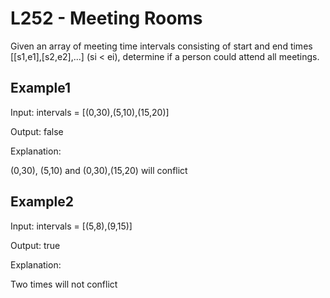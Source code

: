 # L252 - Meeting Rooms


Given an array of meeting time intervals consisting of start and end times [[s1,e1],[s2,e2],...] (si < ei), determine if a person could attend all meetings.

## Example1

Input: intervals = [(0,30),(5,10),(15,20)]

Output: false

Explanation: 

(0,30), (5,10) and (0,30),(15,20) will conflict

## Example2

Input: intervals = [(5,8),(9,15)]

Output: true

Explanation: 

Two times will not conflict 
